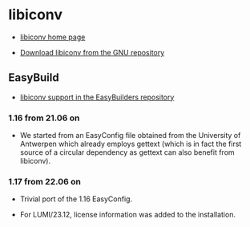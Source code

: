 # libiconv

  * [libiconv home page](https://www.gnu.org/software/libiconv/)

  * [Download libiconv from the GNU repository](https://ftp.gnu.org/pub/gnu/libiconv/)

## EasyBuild

  * [libiconv support in the EasyBuilders repository](https://github.com/easybuilders/easybuild-easyconfigs/tree/develop/easybuild/easyconfigs/l/libiconv)

### 1.16 from 21.06 on

  * We started from an EasyConfig file obtained from the University of Antwerpen
    which already employs gettext (which is in fact the first source of a circular
    dependency as gettext can also benefit from libiconv).

### 1.17 from 22.06 on

  * Trivial port of the 1.16 EasyConfig.

  * For LUMI/23.12, license information was added to the installation.

